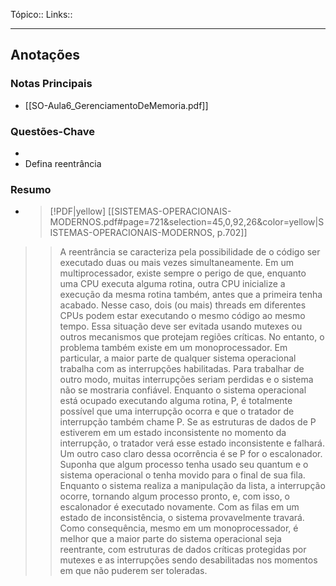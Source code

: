 Tópico::
Links::

---

## Anotações

### Notas Principais

- [[SO-Aula6_GerenciamentoDeMemoria.pdf]]

### Questões-Chave

- 
- Defina reentrância

### Resumo

- > [!PDF|yellow] [[SISTEMAS-OPERACIONAIS-MODERNOS.pdf#page=721&selection=45,0,92,26&color=yellow|SISTEMAS-OPERACIONAIS-MODERNOS, p.702]]
> > A reentrância se caracteriza pela possibilidade de o código ser executado duas ou mais vezes simultaneamente. Em um multiprocessador, existe sempre o perigo de que, enquanto uma CPU executa alguma rotina, outra CPU inicialize a execução da mesma rotina também, antes que a primeira tenha acabado. Nesse caso, dois (ou mais) threads em diferentes CPUs podem estar executando o mesmo código ao mesmo tempo. Essa situação deve ser evitada usando mutexes ou outros mecanismos que protejam regiões críticas. No entanto, o problema também existe em um monoprocessador. Em particular, a maior parte de qualquer sistema operacional trabalha com as interrupções habilitadas. Para trabalhar de outro modo, muitas interrupções seriam perdidas e o sistema não se mostraria confiável. Enquanto o sistema operacional está ocupado executando alguma rotina, P, é totalmente possível que uma interrupção ocorra e que o tratador de interrupção também chame P. Se as estruturas de dados de P estiverem em um estado inconsistente no momento da interrupção, o tratador verá esse estado inconsistente e falhará. Um outro caso claro dessa ocorrência é se P for o escalonador. Suponha que algum processo tenha usado seu quantum e o sistema operacional o tenha movido para o final de sua fila. Enquanto o sistema realiza a manipulação da lista, a interrupção ocorre, tornando algum processo pronto, e, com isso, o escalonador é executado novamente. Com as filas em um estado de inconsistência, o sistema provavelmente travará. Como consequência, mesmo em um monoprocessador, é melhor que a maior parte do sistema operacional seja reentrante, com estruturas de dados críticas protegidas por mutexes e as interrupções sendo desabilitadas nos momentos em que não puderem ser toleradas.
> 
> 




